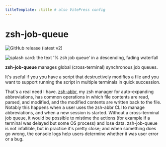 ```yaml
---
titleTemplate: :title # also VitePress config
---
```


# zsh-job-queue

![GitHub release (latest v2)](https://img.shields.io/github/v/release/olets/zsh-job-queue?filter=v2.*)

![splash card: the text '% zsh job queue' in a descending, fading waterfall](/zsh-job-queue-card.png)

**zsh-job-queue** manages global (cross-terminal) synchronous job queues.

It's useful if you you have a script that destructively modifies a file and you want to support running the script in multiple terminals in quick succession.

That's a real need I have. [zsh-abbr](https://zsh-abbr.olets.dev), my zsh manager for auto-expanding abbreviations, has common operations in which file contents are read, parsed, and modified, and the modified contents are written back to the file. Notably this happens when a user uses the zsh-abbr CLI to manage abbreviations, and when a new session is started. Without a cross-terminal job queue, it would be possible to mistime the actions (for example if a terminal was delayed but some OS process) and lose data. zsh-job-queue is not infallible, but in practice it's pretty close; and when something does go wrong, the console logs help users determine whether it was user error or a bug.
